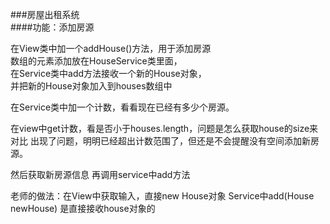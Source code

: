 ###房屋出租系统  
####功能：添加房源  

在View类中加一个addHouse()方法，用于添加房源    
数组的元素添加放在HouseService类里面，  
在Service类中add方法接收一个新的House对象，  
并把新的House对象加入到houses数组中

在Service类中加一个计数，看看现在已经有多少个房源。

在view中get计数，看是否小于houses.length，问题是怎么获取house的size来对比
出现了问题，明明已经超出计数范围了，但还是不会提醒没有空间添加新房源。


然后获取新房源信息
再调用service中add方法



老师的做法：在View中获取输入，直接new House对象
Service中add(House newHouse) 是直接接收house对象的